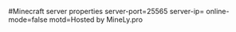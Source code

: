 #Minecraft server properties
server-port=25565
server-ip=
online-mode=false
motd=Hosted by MineLy.pro
